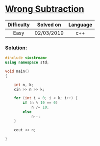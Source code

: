 # [Wrong Subtraction](https://codeforces.com/problemset/problem/977/A)

| Difficulty | Solved on  | Language   |
| :--------: | :--------: | :--------: |
| Easy       | 02/03/2019 | c++        |

### Solution:

```c++
#include <iostream>
using namespace std;

void main()
{

    int n, k;
    cin >> n >> k;

    for (int i = 0; i < k; i++) {
        if (n % 10 == 0)
            n /= 10;
        else
            n--;
    }

    cout << n;

}
```